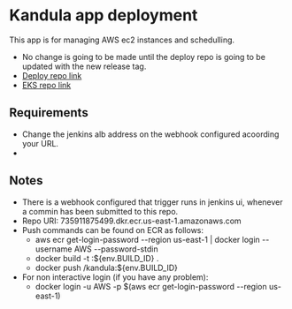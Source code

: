 # Kandula app deployment

This app is for managing AWS ec2 instances and schedulling.

- No change is going to be made until the deploy repo is going to be updated with the new release tag.
- [Deploy repo link](https://github.com/GoddessDianas/terraform-aws-deploy)
- [EKS repo link](https://github.com/GoddessDianas/terraform-eks-eks)


## Requirements

- Change the jenkins alb address on the webhook configured acoording your URL.
- 

## Notes

- There is a webhook configured that trigger runs in jenkins ui, whenever a commin has been submitted to this repo.
- Repo URI: 735911875499.dkr.ecr.us-east-1.amazonaws.com
- Push commands can be found on ECR as follows: 
  - aws ecr get-login-password --region us-east-1 | docker login --username AWS --password-stdin <Repo URI>
  - docker build -t <Repo URI>:${env.BUILD_ID} .
  - docker push <Repo URI>/kandula:${env.BUILD_ID}
- For non interactive login (if you have any problem):
  - docker login -u AWS -p $(aws ecr get-login-password --region us-east-1) <Repo URI>
